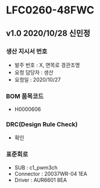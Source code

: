 # LFC0260-48FWC

## v1.0 2020/10/28 신민정

### 생산 지시서 번호
* 발주 번호 : X, 면목로 경관조명
* 요청 담당자 : 생산
* 요청일 : 2020/10/27

###  BOM 품목코드
* H0000606

### DRC(Design Rule Check)
* 확인

### 표준회로
* SUB : c1_pwm3ch
* Connector : 20037WR-04 1EA
* Driver : AUR6601 8EA
